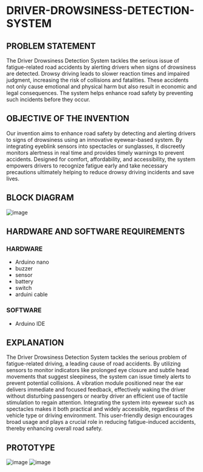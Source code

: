 # DRIVER-DROWSINESS-DETECTION-SYSTEM
##  PROBLEM STATEMENT
The Driver Drowsiness Detection System tackles the serious issue of fatigue-related road accidents by alerting drivers when signs of drowsiness are detected. Drowsy driving leads to slower reaction times and impaired judgment, increasing the risk of collisions and fatalities. These accidents not only cause emotional and physical harm but also result in economic and legal consequences. The system helps enhance road safety by preventing such incidents before they occur.

## OBJECTIVE OF THE INVENTION 
 Our invention aims to enhance road safety by detecting and alerting drivers to signs of drowsiness using an innovative eyewear-based system. By integrating eyeblink sensors into spectacles or sunglasses, it discreetly monitors alertness in real time and provides timely warnings to prevent accidents. Designed for comfort, affordability, and accessibility, the system empowers drivers to recognize fatigue early and take necessary precautions ultimately helping to reduce drowsy driving incidents and save lives.

## BLOCK DIAGRAM
![image](https://github.com/user-attachments/assets/10e8a7be-0ade-443f-bdb9-e9017a19b397)

## HARDWARE AND SOFTWARE REQUIREMENTS
### HARDWARE
* Arduino nano
* buzzer
* sensor
* battery
* switch
* arduini cable

### SOFTWARE
* Arduino IDE

## EXPLANATION
  The Driver Drowsiness Detection System tackles the serious problem of fatigue-related driving, a leading cause of road accidents. By utilizing sensors to monitor indicators like prolonged eye closure and subtle head movements that suggest sleepiness, the system can issue timely alerts to prevent potential collisions.
A vibration module positioned near the ear delivers immediate and focused feedback, effectively waking the driver without disturbing passengers or nearby driver an efficient use of tactile stimulation to regain attention.
Integrating the system into eyewear such as spectacles makes it both practical and widely accessible, regardless of the vehicle type or driving environment. This user-friendly design encourages broad usage and plays a crucial role in reducing fatigue-induced accidents, thereby enhancing overall road safety.


## PROTOTYPE

![image](https://github.com/user-attachments/assets/639cf590-3841-4200-9229-e41fe2adeef9)
![image](https://github.com/user-attachments/assets/8f8b353a-a4ab-4d6f-aced-2365aedd1f2d)

